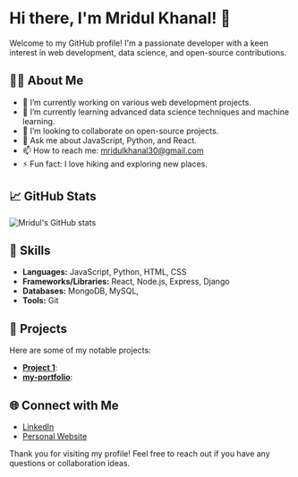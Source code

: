 # Hi there, I'm Mridul Khanal! 👋

Welcome to my GitHub profile! I'm a passionate developer with a keen interest in web development, data science, and open-source contributions.

## 🧑‍💻 About Me

- 🔭 I’m currently working on various web development projects.
- 🌱 I’m currently learning advanced data science techniques and machine learning.
- 👯 I’m looking to collaborate on open-source projects.
- 💬 Ask me about JavaScript, Python, and React.
- 📫 How to reach me: [mridulkhanal30@gmail.com](mailto:mridulkhanal30@gmail.com)
- ⚡ Fun fact: I love hiking and exploring new places.


## 📈 GitHub Stats

![Mridul's GitHub stats](https://github-readme-stats.vercel.app/api?username=Mridulkhanal&show_icons=true&theme=radical)
## 🚀 Skills

- **Languages:** JavaScript, Python, HTML, CSS
- **Frameworks/Libraries:** React, Node.js, Express, Django
- **Databases:** MongoDB, MySQL,
- **Tools:** Git

## 📂 Projects

Here are some of my notable projects:

- [**Project 1**](https://github.com/Mridulkhanal/mridul): 
- [**my-portfolio**](https://github.com/Mridulkhanal/my-portfolio):

## 🌐 Connect with Me

- [LinkedIn](https://www.linkedin.com/in/mridul-khanal-686028304/)
- [Personal Website](https://mridulkhanal.com.np)

Thank you for visiting my profile! Feel free to reach out if you have any questions or collaboration ideas.
